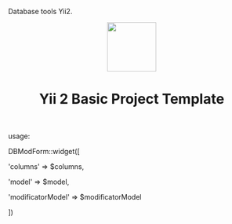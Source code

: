 Database tools Yii2.





<p align="center">
    <a href="https://github.com/yiisoft" target="_blank">
        <img src="https://avatars0.githubusercontent.com/u/993323" height="100px">
    </a>
    <h1 align="center">Yii 2 Basic Project Template</h1>
    <br>
</p>

usage:

<p>DBModForm::widget([</p>
<p>  'columns' => $columns,</p>
<p>  'model' => $model,</p>
<p>  'modificatorModel' => $modificatorModel</p>
<p>])</p>
<p></p>
